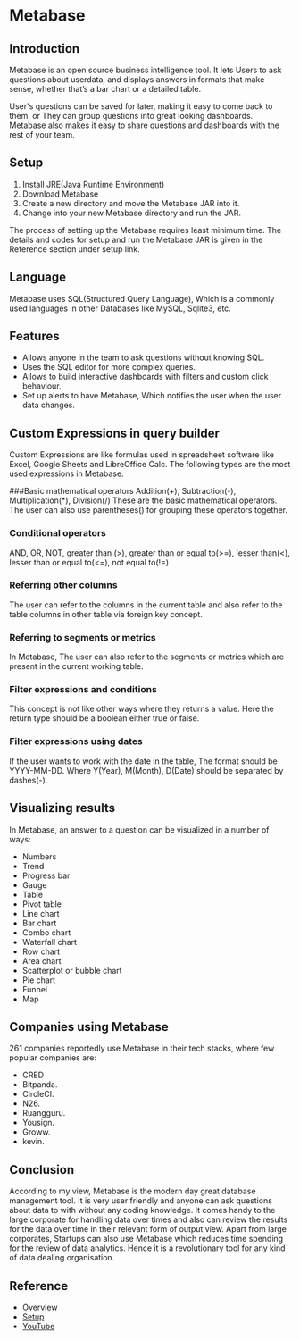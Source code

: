 # Metabase

## Introduction
Metabase is an open source business intelligence tool. It lets Users to ask questions about userdata, and displays answers in formats that make sense, whether that’s a bar chart or a detailed table.

User's questions can be saved for later, making it easy to come back to them, or They can group questions into great looking dashboards. Metabase also makes it easy to share questions and dashboards with the rest of your team.

## Setup
1. Install JRE(Java Runtime Environment)
2. Download Metabase 
3. Create a new directory and move the Metabase JAR into it.
4. Change into your new Metabase directory and run the JAR.

The process of setting up the Metabase requires least minimum time. The details and codes for setup and run the Metabase JAR is given in the Reference section under setup link.

## Language
Metabase uses SQL(Structured Query Language), Which is a commonly used languages in other Databases like MySQL, Sqlite3, etc.

## Features
* Allows anyone in the team to ask questions without knowing SQL.
* Uses the SQL editor for more complex queries.
* Allows to build interactive dashboards with filters and custom click behaviour.
* Set up alerts to have Metabase, Which notifies the user when the user data changes.

## Custom Expressions in query builder
Custom Expressions are like formulas used in spreadsheet software like Excel, Google Sheets and LibreOffice Calc.
The following types are the most used expressions in Metabase.

###Basic mathematical operators
Addition(+), Subtraction(-), Multiplication(*), Division(/)
These are the basic mathematical operators. The user can also use parentheses() for grouping these operators together.

### Conditional operators
AND, OR, NOT, greater than (>), greater than or equal to(>=), lesser than(<), lesser than or equal to(<=), not equal to(!=)

### Referring other columns
The user can refer to the columns in the current table and also refer to the table columns in other table via foreign key concept.

### Referring to segments or metrics
In Metabase, The user can also refer to the segments or metrics which are present in the current working table.

### Filter expressions and conditions
This concept is not like other ways where they returns a value. Here the return type should be a boolean either true or false.

### Filter expressions using dates
If the user wants to work with the date in the table, The format should be YYYY-MM-DD. Where Y(Year), M(Month), D(Date) should be separated by dashes(-).

## Visualizing results
In Metabase, an answer to a question can be visualized in a number of ways:
* Numbers
* Trend
* Progress bar
* Gauge
* Table
* Pivot table
* Line chart
* Bar chart
* Combo chart
* Waterfall chart
* Row chart
* Area chart
* Scatterplot or bubble chart
* Pie chart
* Funnel
* Map

## Companies using Metabase
261 companies reportedly use Metabase in their tech stacks, where few popular companies are:
* CRED
* Bitpanda.
* CircleCI.
* N26.
* Ruangguru.
* Yousign.
* Groww.
* kevin.

## Conclusion
According to my view, Metabase is the modern day great database management tool. It is very user friendly and anyone can ask questions about data to with without any coding knowledge. It comes handy to the large corporate for handling data over times and also can review the results for the data over time in their relevant form of output view. Apart from large corporates, Startups can also use Metabase which reduces time spending for the review of data analytics. Hence it is a revolutionary tool for any kind of data dealing organisation.


## Reference
* [Overview](https://www.metabase.com/docs/latest/users-guide/01-what-is-metabase.html)
* [Setup](https://www.metabase.com/docs/latest/operations-guide/running-the-metabase-jar-file.html)
* [YouTube](https://youtu.be/4bNp906oOhs)
